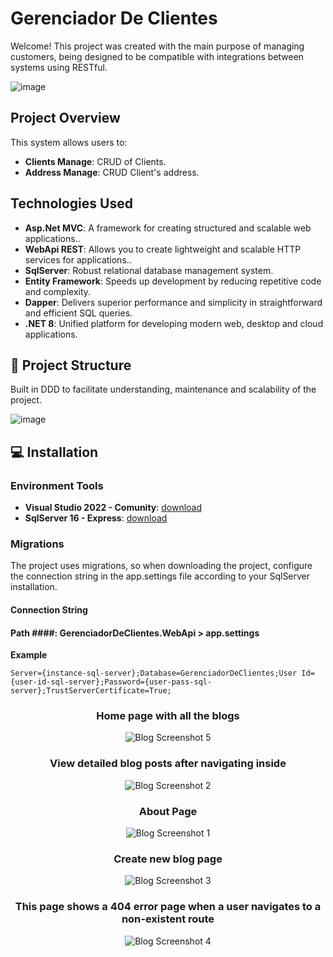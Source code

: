 # Gerenciador De Clientes

Welcome! This project was created with the main purpose of managing customers, being designed to be compatible with integrations between systems using RESTful.

![image](https://github.com/evilonvieira/GerenciadorDeClientes/blob/feature/estruturacao/docs/images/sytem.png)

## Project Overview

This system allows users to:

- **Clients Manage**: CRUD of Clients.
- **Address Manage**: CRUD Client's address.

## Technologies Used

- **Asp.Net MVC**: A framework for creating structured and scalable web applications..
- **WebApi REST**: Allows you to create lightweight and scalable HTTP services for applications..
- **SqlServer**: Robust relational database management system.
- **Entity Framework**: Speeds up development by reducing repetitive code and complexity.
- **Dapper**: Delivers superior performance and simplicity in straightforward and efficient SQL queries.
- **.NET 8**: Unified platform for developing modern web, desktop and cloud applications.

## 📁 Project Structure

Built in DDD to facilitate understanding, maintenance and scalability of the project.

![image](https://github.com/evilonvieira/GerenciadorDeClientes/blob/feature/estruturacao/docs/images/project_structure_2.png)

## :computer: Installation

### Environment Tools

- **Visual Studio 2022 - Comunity**: [download](https://visualstudio.microsoft.com/pt-br/vs/community/)
- **SqlServer 16 - Express**: [download](https://www.microsoft.com/pt-br/sql-server/sql-server-downloads)

### Migrations

The project uses migrations, so when downloading the project, configure the connection string in the app.settings file according to your SqlServer installation.

#### Connection String

#### Path ####: GerenciadorDeClientes.WebApi > app.settings

**Example**
```
Server={instance-sql-server};Database=GerenciadorDeClientes;User Id={user-id-sql-server};Password={user-pass-sql-server};TrustServerCertificate=True;
```

<div style="text-align: center;">

### Home page with all the blogs

![Blog Screenshot 5](preview/5.png)

### View detailed blog posts after navigating inside

![Blog Screenshot 2](preview/2.png)

### About Page

![Blog Screenshot 1](preview/1.png)

### Create new blog page

![Blog Screenshot 3](preview/3.png)

### This page shows a 404 error page when a user navigates to a non-existent route

![Blog Screenshot 4](preview/4.png)

</div>